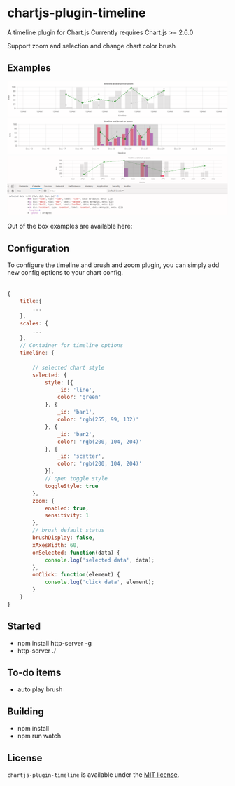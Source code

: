 # chartjs-plugin-timeline

A timeline plugin for Chart.js Currently requires Chart.js >= 2.6.0

Support zoom and selection and change chart color brush

## Examples
![](./docs/img1.png)
![](./docs/img2.png)
![](./docs/img3.png)

Out of the box examples are available here: 

## Configuration

To configure the timeline and brush and zoom plugin, you can simply add new config options to your chart config.

```javascript

{
    title:{
        ...
    },
    scales: {
        ...
    },
    // Container for timeline options
    timeline: {

        // selected chart style
        selected: {
            style: [{
                _id: 'line',
                color: 'green'
            }, {
                _id: 'bar1',
                color: 'rgb(255, 99, 132)'
            }, {
                _id: 'bar2',
                color: 'rgb(200, 104, 204)'
            }, {
                _id: 'scatter',
                color: 'rgb(200, 104, 204)'
            }],
            // open toggle style
            toggleStyle: true
        },
        zoom: {
            enabled: true,
            sensitivity: 1
        },
        // brush default status
        brushDisplay: false,
        xAxesWidth: 60,
        onSelected: function(data) {
            console.log('selected data', data);
        },
        onClick: function(element) {
            console.log('click data', element);
        }
    }
}

```

## Started
- npm install http-server -g
- http-server ./

## To-do items
- auto play brush

## Building
- npm install 
- npm run watch

## License
`chartjs-plugin-timeline` is available under the [MIT license](LICENSE.md).